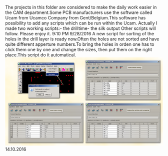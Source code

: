 The projects in this folder are considered to make the daily work easier in the CAM department.Some PCB manufacturers use the software called Ucam from Ucamco Company from Gent/Belgium.This software has possibility to add any scripts which can be run within the Ucam.
Actually I made two working scripts:- the drilltime- the silk output
Other scripts will follow. Please enjoy it.
9:10 PM 9/28/2016
A new script for sorting of the holes in the drill layer is ready now.Often the holes are not sorted and have quite different apperture numbers.To bring the holes in orden one has to click them one by one and change the sizes, then put them on the right place.This script do it automatical.
![Using sort holes](https://github.com/pszyjaciel/ucam/blob/master/myUcam/sort_holes.png)
14.10.2016
